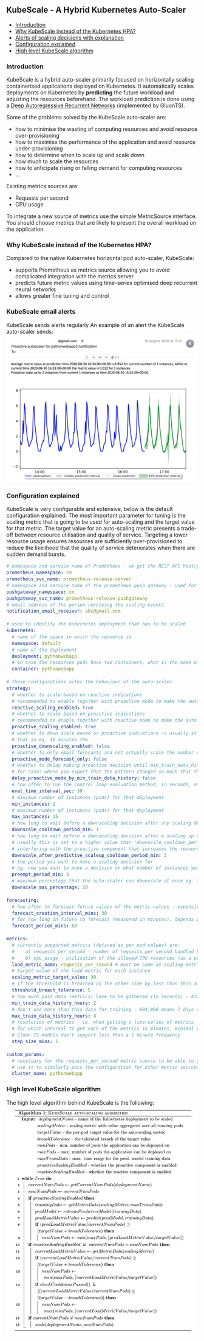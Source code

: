 KubeScale - A Hybrid Kubernetes Auto-Scaler
------------------

- [Introduction](#intro)
- [Why KubeScale instead of the Kubernetes HPA?](#hpa)
- [Alerts of scaling decisions with explanation](#prediction-alerts)
- [Configuration explained](#config)
- [High level KubeScale algorithm](#high-level)

### Introduction <a name="intro"></a>

KubeScale is a hybrid auto-scaler primarily focused on horizontally scaling containerised applications deployed on Kubernetes.
It automatically scales deployments on Kubernetes by <b>predicting</b> the future workload and adjusting the resources beforehand.
The workload prediction is done using a [Deep Autoregressive Recurrent Networks](https://arxiv.org/abs/1704.04110) (implemented by GluonTS).

Some of the problems solved by the KubeScale auto-scaler are:
- how to minimise the wasting of computing resources and avoid resource over-provisioning
- how to maximise the performance of the application and avoid resource under-provisioning
- how to determine when to scale up and scale down
- how much to scale the resources
- how to anticipate rising or falling demand for computing resources
- ...

Existing metrics sources are:
- Requests per second
- CPU usage

To integrate a new source of metrics use the simple MetricSource interface.
You should choose metrics that are likely to present the overall workload on the application.

### Why KubeScale instead of the Kubernetes HPA?  <a name="hpa"></a>

Compared to the native Kubernetes horizontal pod auto-scaler, KubeScale:
- supports Prometheus as metrics source allowing you to avoid complicated integration with the metrics server
- predicts future metric values using time-series optimised deep recurrent neural networks
- allows greater fine tuning and control

### KubeScale email alerts <a name="prediction-alerts"></a>

KubeScale sends alerts regularly 
An example of an alert the KubeScale auto-scaler sends:
![KubeScale email alert](KubeScale_email_alert.jpg)

### Configuration explained <a name="config"></a>

KubeScale is very configurable and extensive, below is the default configuration explained.
The most important parameter for tuning is the scaling metric that is going to be used for auto-scaling and the target value for that metric.
The target value for an auto-scaling metric presents a trade-off between resource utilisation and quality of service. 
Targeting a lower resource usage ensures resources are sufficiently over-provisioned to reduce the likelihood that the quality of service deteriorates when there are sudden demand bursts.

```yaml
# namespace and service name of Prometheus - we get the REST API host/port using this information
prometheus_namespace: cm
prometheus_svc_name: prometheus-release-server
# namespace and service name of the prometheus push gateway - used for storing the state of the autoscaler
pushgateway_namespace: cm
pushgateway_svc_name: prometheus-release-pushgateway
# email address of the person receiving the scaling events
notification_email_receiver: abc@gmail.com

# used to identify the kubernetes deployment that has to be scaled
kubernetes:
  # name of the space in which the resource is
  namespace: default
  # name of the deployment
  deployment: pythonwebapp
  # in case the resources pods have two containers, what is the name of one of the containers
  container: pythonwebapp

# these configurations alter the behaviour of the auto-scaler
strategy:
  # whether to scale based on reactive indications
  # recommended to enable together with proactive mode to make the auto-scaler hybrid
  reactive_scaling_enabled: true
  # whether to scale based on proactive indications
  # recommended to enable together with reactive mode to make the auto-scaler hybrid
  proactive_scaling_enabled: true
  # whether to down scale based on proactive indications -> usually it doesn't make sense to downscale if you expect
  # that in eg. 10 minutes the
  proactive_downscaling_enabled: false
  # whether to only email forecasts and not actually scale the number of instances
  proactive_mode_forecast_only: false
  # whether to delay making proactive decision until min_train_data_history_hours of time passes.
  # for cases where you expect that the pattern changed so much that the there isn't enough appropriate training data
  delay_proactive_mode_by_min_train_data_history: false
  # how often to run the control loop evaluation method, in seconds, minimum is 30 due to granularity of metrics
  eval_time_interval_sec: 30
  # minimum number of instances (pods) for that deployment
  min_instances: 1
  # maximum number of instances (pods) for that deployment
  max_instances: 15
  # how long to wait before a downscaling decision after any scaling decision
  downscale_cooldown_period_min: 1
  # how long to wait before a downscaling decision after a scaling up decision.
  # usually this is set to a higher value than 'downscale_cooldown_period_min' to avoid the reactive component
  # interfering with the proactive component that increases the resources ahead of time (as defined with the preempt_period_min parameter)
  downscale_after_predictive_scaleup_cooldown_period_min: 3
  # the period you want to make a scaling decision for
  # eg. now you want to make a decision on what number of instances you should have in 30 seconds
  preempt_period_min: 3
  # maximum percentage that the auto-scaler can downscale at once eg. from 10 to 5 nodes
  downscale_max_percentage: 20

forecasting:
  # how often to forecast future values of the metric values - expensive operation due to having to train a predictive model (measured in minutes)
  forecast_creation_interval_mins: 30
  # for how long in future to forecast (measured in minutes). depends primarily on the type of workload and datasets
  forecast_period_mins: 60

metrics:
  # currently supported metrics (defined as per pod values) are:
  #    a) requests_per_second - number of requests per second handled by each instance
  #    b) cpu_usage - utilisation of the allowed CPU resources (as a percentage - so from 0 to 1)
  load_metric_name: requests_per_second # must be same as scaling metric
  # target value of the load metric for each instance
  scaling_metric_target_value: 30
  # if the threshold is breached on the other side by less than this amount, don't do anything
  threshold_breach_tolerance: 5
  # how much past data (metrics) have to be gathered (in seconds) - 43200 means 12 hours, 1 hour is 3600
  min_train_data_history_hours: 2
  # don't use more than this data for training - 604,800 means 7 days (3600 * 24 * 7). Max value is 14 days
  max_train_data_history_hours: 8
  # resolution of metrics - ie. when getting a time-series of metrics
  # for which interval to get each of the metrics in minutes, minimal value is 1
  # Gluon TS models don't support less than a 1 minute frequency
  step_size_mins: 1

custom_params:
  # necessary for the requests_per_second metric source to be able to get the relevant metric from the Envoy load balancer
  # use it to similarly pass the configuration for other metric sources
  cluster_name: pythonwebapp
```

### High level KubeScale algorithm <a name="high-level"></a>

The high level algorithm behind KubeScale is the following:
![KubeScale algorithm](KubeScale_algo.jpg)

